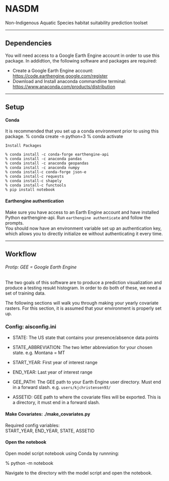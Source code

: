 # NASDM
Non-Indigenous Aquatic Species habitat suitability prediction toolset

---

## Dependencies
You will need access to a Google Earth Engine account in order to use this package.
In addidtion, the following software and packages are required:

* Create a Google Earth Engine account: https://code.earthengine.google.com/register
* Download and Install anaconda commandline terminal:
https://www.anaconda.com/products/distribution

---
## Setup 
#### Conda
It is recommended that you set up a conda environment prior to using this package.
% conda create -n <NAME> python=3 
% conda activate <NAME>
```
Install Packages

% conda install -c conda-forge earthengine-api
% conda install -c anaconda pandas
% conda install -c anaconda geopandas
% conda install -c anaconda numpy
% conda install-c conda-forge json-e
% conda install-c requests
% conda install-c shapely
% conda install-c functools
% pip install notebook
```

#### Earthengine authentication
Make sure you have access to an Earth Engine account and have installed Python earthengine-api. 
Run `earthengine authenticate` and follow the prompts.\
You should now have an environment variable set up an authentication key, which allows you to directly initialize ee without authenticating it every time.

---

## Workflow

###### Protip: GEE = Google Earth Engine

The two goals of this software are to produce a prediction visualization and produce a testing resukt histogram.
In order to do both of these, we need a set of training data. 

The following sections will walk you through making your yearly covariate rasters.
For this section, it is assumed that your environment is properly set up.

### Config: aisconfig.ini
* STATE: The US state that contains your presence/absence data points
* STATE_ABBREVIATION: The two letter abbreviation for your chosen state. e.g. Montana = MT
* START_YEAR: First year of interest range
* END_YEAR: Last year of interest range

* GEE_PATH: The GEE path to your Earth Engine user directory. Must end in a forward slash. e.g. `users/kjchristensen93/`
* ASSETID: GEE path to where the covariate files will be exported. This is a directory, it must end in a forward slash.

#### Make Covariates: ./make_covariates.py
Required config variables:\
START_YEAR, END_YEAR, STATE, ASSETID

#### Open the notebook
Open model script notebook using Conda by runnning:

% python -m notebook

Navigate to the directory with the model script and open the notebook.




